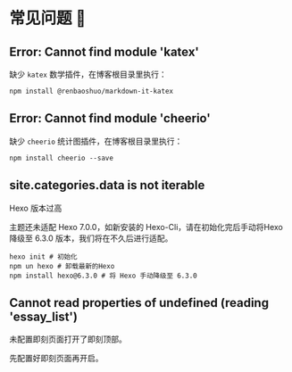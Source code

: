 # 常见问题 📖

## Error: Cannot find module 'katex'

缺少 `katex` 数学插件，在博客根目录里执行：

```shell
npm install @renbaoshuo/markdown-it-katex
```

## Error: Cannot find module 'cheerio'

缺少 `cheerio` 统计图插件，在博客根目录里执行：

```shell
npm install cheerio --save
```

## site.categories.data is not iterable

Hexo 版本过高

主题还未适配 Hexo 7.0.0，如新安装的 Hexo-Cli，请在初始化完后手动将Hexo降级至 6.3.0 版本，我们将在不久后进行适配。

```shell
hexo init # 初始化
npm un hexo # 卸载最新的Hexo
npm install hexo@6.3.0 # 将 Hexo 手动降级至 6.3.0
```

## Cannot read properties of undefined (reading 'essay_list')

未配置即刻页面打开了即刻顶部。

先配置好即刻页面再开启。